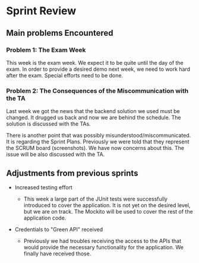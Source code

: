 <!-- An example of how you can do a sprint review -->

# Sprint Review

## Main problems Encountered

### Problem 1: The Exam Week
This week is the exam week. We expect it to be quite until the day of the exam. In order to provide a desired demo next week, we need to work hard after the exam. Special efforts need to be done.

### Problem 2: The Consequences of the Miscommunication with the TA
Last week we got the news that the backend solution we used must be changed. It drugged us back and now we are behind the schedule. The solution is discussed with the TAs.

There is another point that was possibly misunderstood/miscommunicated. It is regarding the Sprint Plans. Previously we were told that they represent the SCRUM board (screenshots). We have now concerns about this. The issue will be also discussed with the TA.


## Adjustments from previous sprints
 - Increased testing effort
    - This week a large part of the JUnit tests were successfully introduced to cover the application. It is not yet on the desired level, but we are on track. The Mockito will be used to cover the rest of the application code.

  - Credentials to "Green API" received
    - Previously we had troubles receiving the access to the APIs that would provide the necessary functionality for the application. We finally have received those.
